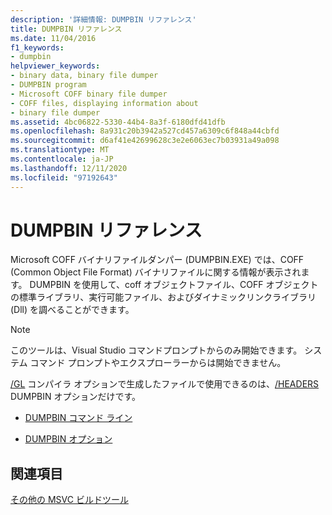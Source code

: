 ```yaml
---
description: '詳細情報: DUMPBIN リファレンス'
title: DUMPBIN リファレンス
ms.date: 11/04/2016
f1_keywords:
- dumpbin
helpviewer_keywords:
- binary data, binary file dumper
- DUMPBIN program
- Microsoft COFF binary file dumper
- COFF files, displaying information about
- binary file dumper
ms.assetid: 4bc06822-5330-44b4-8a3f-6180dfd41dfb
ms.openlocfilehash: 8a931c20b3942a527cd457a6309c6f848a44cbfd
ms.sourcegitcommit: d6af41e42699628c3e2e6063ec7b03931a49a098
ms.translationtype: MT
ms.contentlocale: ja-JP
ms.lasthandoff: 12/11/2020
ms.locfileid: "97192643"
---
```

# <a name="dumpbin-reference"></a>DUMPBIN リファレンス

Microsoft COFF バイナリファイルダンパー (DUMPBIN.EXE) では、COFF (Common Object File Format) バイナリファイルに関する情報が表示されます。 DUMPBIN を使用して、coff オブジェクトファイル、COFF オブジェクトの標準ライブラリ、実行可能ファイル、およびダイナミックリンクライブラリ (Dll) を調べることができます。

> [!NOTE]
> このツールは、Visual Studio コマンドプロンプトからのみ開始できます。 システム コマンド プロンプトやエクスプローラーからは開始できません。

[/GL](gl-whole-program-optimization.md) コンパイラ オプションで生成したファイルで使用できるのは、[/HEADERS](headers.md) DUMPBIN オプションだけです。

- [DUMPBIN コマンド ライン](dumpbin-command-line.md)

- [DUMPBIN オプション](dumpbin-options.md)

## <a name="see-also"></a>関連項目

[その他の MSVC ビルドツール](c-cpp-build-tools.md)
